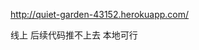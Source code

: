 <!--
 * @Description: In User Settings Edit
 * @Author: haymax
 * @Date: 2019-10-09 03:16:56
 * @LastEditTime: 2019-10-10 21:06:50
 * @LastEditors: Please set LastEditors
 -->
http://quiet-garden-43152.herokuapp.com/

线上
后续代码推不上去
本地可行
